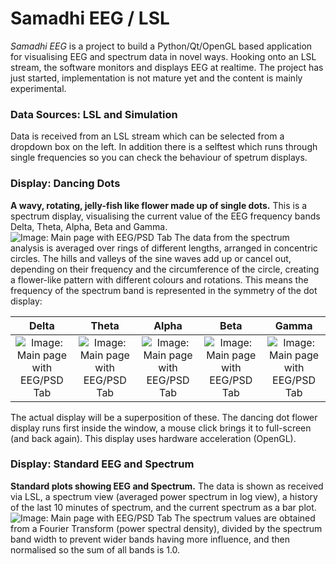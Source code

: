 # Samadhi EEG / LSL

_Samadhi EEG_ is a project to build a Python/Qt/OpenGL based application
for visualising EEG and spectrum data in novel ways. Hooking onto an LSL stream, the software monitors
and displays EEG at realtime. The project has just started, implementation is not
mature yet and the content is mainly experimental. 

### Data Sources: LSL and Simulation

Data is received from an LSL stream which can be selected from a dropdown box on the left.
In addition there is a selftest which runs through single frequencies so you can check the behaviour
of spetrum displays.

### Display: Dancing Dots

**A wavy, rotating, jelly-fish like flower made up of single dots.** This is a spectrum display, visualising
the current value of the EEG frequency bands Delta, Theta, Alpha, Beta and Gamma.
![Image: Main page with EEG/PSD Tab](doc/main-window-dancing-dots.png)
The data from the spectrum analysis is averaged over rings of different lengths, arranged in concentric circles. The
hills and valleys of the sine waves add up or cancel out, depending on their frequency and the circumference
of the circle, creating a flower-like pattern with different colours and rotations.
This means the frequency of the spectrum band is represented in the symmetry of the dot display:

|                               Delta                               |                              Theta                               |                              Alpha                               |                              Beta                               |                              Gamma                               |
|:-----------------------------------------------------------------:|:----------------------------------------------------------------:|:----------------------------------------------------------------:|:---------------------------------------------------------------:|:----------------------------------------------------------------:|
| ![Image: Main page with EEG/PSD Tab](doc/dancing-dots-delta.png)  | ![Image: Main page with EEG/PSD Tab](doc/dancing-dots-theta.png) | ![Image: Main page with EEG/PSD Tab](doc/dancing-dots-alpha.png) | ![Image: Main page with EEG/PSD Tab](doc/dancing-dots-beta.png) | ![Image: Main page with EEG/PSD Tab](doc/dancing-dots-gamma.png) |

The actual display will be a superposition of these. The dancing dot flower display runs first inside
the window, a mouse click brings it to full-screen
(and back again). This display uses hardware acceleration (OpenGL).

### Display: Standard EEG and Spectrum

**Standard plots showing EEG and Spectrum.** The data is shown as received via LSL, a spectrum view (averaged power spectrum in log view),
a history of the last 10 minutes of spectrum, and the current spectrum as a bar plot.
![Image: Main page with EEG/PSD Tab](doc/main-window-eeg-psd.png)
The spectrum values are obtained from a Fourier Transform (power spectral density), divided by the spectrum
band width to prevent wider bands having more influence, and then normalised so the sum of all bands 
is 1.0.

